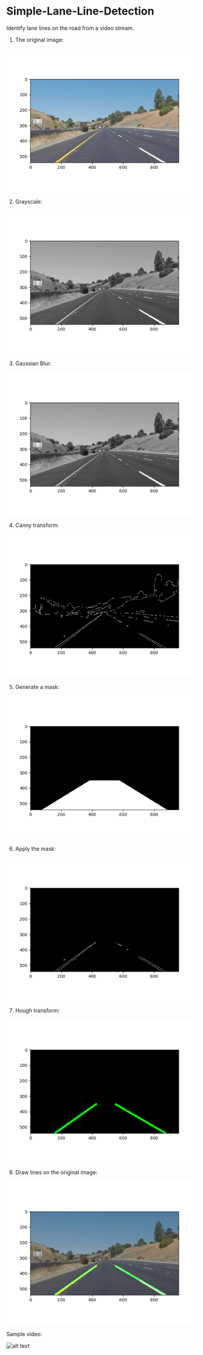 # Simple-Lane-Line-Detection
Identify lane lines on the road from a video stream.
1. The original image:

![alt text](https://github.com/qswawrq/Simple-Lane-Line-Detection/blob/master/resource/README_images/1.png)

2. Grayscale:

![alt text](https://github.com/qswawrq/Simple-Lane-Line-Detection/blob/master/resource/README_images/2.png)

3. Gaussian Blur:

![alt text](https://github.com/qswawrq/Simple-Lane-Line-Detection/blob/master/resource/README_images/3.png)

4. Canny transform:

![alt text](https://github.com/qswawrq/Simple-Lane-Line-Detection/blob/master/resource/README_images/4.png)

5. Generate a mask:

![alt text](https://github.com/qswawrq/Simple-Lane-Line-Detection/blob/master/resource/README_images/5.png)

6. Apply the mask:

![alt text](https://github.com/qswawrq/Simple-Lane-Line-Detection/blob/master/resource/README_images/6.png)

7. Hough transform:

![alt text](https://github.com/qswawrq/Simple-Lane-Line-Detection/blob/master/resource/README_images/7.png)

8. Draw lines on the original image:

![alt text](https://github.com/qswawrq/Simple-Lane-Line-Detection/blob/master/resource/README_images/8.png)


Sample video:

![alt text](https://github.com/qswawrq/Simple-Lane-Line-Detection/blob/master/resource/README_images/ezgif-4-eaaa65fhttps://github.com/qswawrq/Simple-Lane-Line-Detection/blob/master/resource/README_images/ezgif-4-eaaa65f9f7.gif)